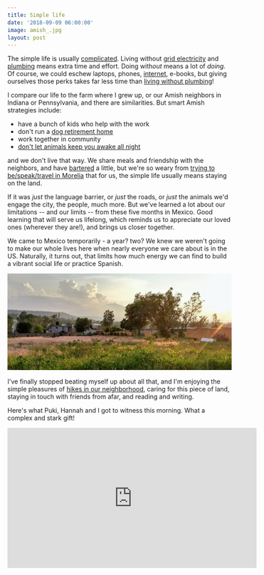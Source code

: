 ```yaml
---
title: Simple life
date: '2018-09-09 06:00:00'
image: amish_.jpg
layout: post
---
```


The simple life is usually [complicated](https://reverdecer.annalisagross.com/2018/07/18/stuff-we-have-to-do-before-breakfast/). Living without [grid electricity](https://reverdecer.annalisagross.com/2018/07/20/electricity/) and [plumbing](https://reverdecer.annalisagross.com/2018/08/15/why-does-it-take-so-stinkin-long-to-wash-the-dishes-around-here/) means extra time and effort. Doing with*out* means a lot of *doing.* Of course, we could eschew laptops, phones, [internet](https://reverdecer.annalisagross.com/2018/09/01/how-to-get-wifi-from-over-1-kilometer-away/), e-books, but giving ourselves those perks takes far less time than [living without plumbing](https://reverdecer.annalisagross.com/2018/09/01/how-to-get-wifi-from-over-1-kilometer-away/)!

I compare our life to the farm where I grew up, or our Amish neighbors in Indiana or Pennsylvania, and there are similarities. But smart Amish strategies include:
* have a bunch of kids who help with the work
* don't run a [dog retirement home](https://reverdecer.annalisagross.com/2018/08/05/dog-retirement-home/)
* work together in community
* [don't let animals keep you awake all night](https://reverdecer.annalisagross.com/2018/08/10/cut-out-the-middle-man/)

and we don't live that way. We share meals and friendship with the neighbors, and have [bartered](https://reverdecer.annalisagross.com/2018/08/31/pools-for-pears/) a little, but we're so weary from [trying to be/speak/travel in Morelia](https://reverdecer.annalisagross.com/2018/07/28/time-is-not-on-our-side/) that for us, the simple life usually means staying on the land.

If it was *just* the language barrier, or *just* the roads, or *just* the animals we'd engage the city, the people, much more. But we've learned a lot about our limitations -- and our limits -- from these five months in Mexico. Good learning that will serve us lifelong, which reminds us to appreciate our loved ones (wherever they are!), and brings us closer together.

We came to Mexico temporarily - a year? two? We knew we weren't going to make our whole lives here when nearly everyone we care about is in the US.  Naturally, it turns out, that limits how much energy we can find to build a vibrant social life or practice Spanish.

[![](/images/evening2_.jpg)](/images/evening2.jpg)

I've finally stopped beating myself up about all that, and I'm enjoying the simple pleasures of [hikes in our neighborhood](https://reverdecer.annalisagross.com/2018/07/22/the-right-to-roam/), caring for this piece of land, staying in touch with friends from afar, and reading and writing.

Here's what Puki, Hannah and I got to witness this morning. What a complex and stark gift!

<iframe width="560" height="315" src="https://www.youtube-nocookie.com/embed/70NRwpDhl64" frameborder="0" allow="autoplay; encrypted-media" allowfullscreen></iframe>